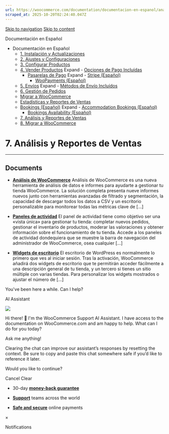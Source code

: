 ```yaml
---
url: https://woocommerce.com/documentation/documentacion-en-espanol/analisis-y-reportes-de-ventas
scraped_at: 2025-10-20T02:24:40.047Z
---
```


[Skip to navigation](https://woocommerce.com/documentation/documentacion-en-espanol/analisis-y-reportes-de-ventas/#main-navigation) [Skip to content](https://woocommerce.com/documentation/documentacion-en-espanol/analisis-y-reportes-de-ventas/#page)

Documentación en Español

- Documentación en Español
  - [1\. Instalación y Actualizaciones](https://woocommerce.com/documentation/documentacion-en-espanol/instalacion-y-actualizaciones/ "1. Instalación y Actualizaciones")
  - [2\. Ajustes y Configuraciones](https://woocommerce.com/documentation/documentacion-en-espanol/ajustes-y-configuraciones/ "2. Ajustes y Configuraciones")
  - [3\. Configurar Productos](https://woocommerce.com/documentation/documentacion-en-espanol/configurar-productos/ "3. Configurar Productos")
  - [4\. Vender Productos](https://woocommerce.com/documentation/documentacion-en-espanol/vender-productos/ "4. Vender Productos") Expand    - [Opciones de Pago Incluídas](https://woocommerce.com/documentation/documentacion-en-espanol/vender-productos/opciones-de-pago-incluidas/ "Opciones de Pago Incluídas")
    - [Pasarelas de Pago](https://woocommerce.com/documentation/documentacion-en-espanol/vender-productos/pasarelas-de-pago/ "Pasarelas de Pago") Expand      - [Stripe (Español)](https://woocommerce.com/documentation/documentacion-en-espanol/vender-productos/pasarelas-de-pago/stripe-espanol/ "Stripe (Español)")
      - [WooPayments (Español)](https://woocommerce.com/documentation/documentacion-en-espanol/vender-productos/pasarelas-de-pago/woopayments-espanol/ "WooPayments (Español)")
  - [5\. Envíos](https://woocommerce.com/documentation/documentacion-en-espanol/envios/ "5. Envíos") Expand    - [Métodos de Envío Incluídos](https://woocommerce.com/documentation/documentacion-en-espanol/envios/metodos-de-envio-incluidos/ "Métodos de Envío Incluídos")
  - [6\. Gestión de Pedidos](https://woocommerce.com/documentation/documentacion-en-espanol/gestion-de-pedidos/ "6. Gestión de Pedidos")
  - [Migrar a WooCommerce](https://woocommerce.com/documentation/documentacion-en-espanol/migrar-a-woocommerce/ "Migrar a WooCommerce")
  - [Estadísticas y Reportes de Ventas](https://woocommerce.com/documentation/documentacion-en-espanol/estadisticas-y-reportes-de-ventas/ "Estadísticas y Reportes de Ventas")
  - [Bookings (Español)](https://woocommerce.com/documentation/documentacion-en-espanol/bookings-espanol/ "Bookings (Español)") Expand    - [Accommodation Bookings (Español)](https://woocommerce.com/documentation/documentacion-en-espanol/bookings-espanol/accommodation-bookings-espanol/ "Accommodation Bookings (Español)")
    - [Bookings Availability (Español)](https://woocommerce.com/documentation/documentacion-en-espanol/bookings-espanol/bookings-availability-espanol/ "Bookings Availability (Español)")
  - [7\. Análisis y Reportes de Ventas](https://woocommerce.com/documentation/documentacion-en-espanol/analisis-y-reportes-de-ventas/ "7. Análisis y Reportes de Ventas")
  - [8\. Migrar a WooCommerce](https://woocommerce.com/documentation/documentacion-en-espanol/migrar-a-woocommerce-documentacion-en-espanol/ "8. Migrar a WooCommerce")

# 7\. Análisis y Reportes de Ventas

* * *

## Documents

- [**Análisis de WooCommerce**](https://woocommerce.com/document/analisis-de-woocommerce/)
Análisis de WooCommerce es una nueva herramienta de análisis de datos e informes para ayudarte a gestionar tu tienda WooCommerce. La solución completa presenta nueve informes nuevos junto con herramientas avanzadas de filtrado y segmentación, la capacidad de descargar todos los datos a CSV y un escritorio personalizable para monitorear todas las métricas clave de \[…\]

- [**Paneles de actividad**](https://woocommerce.com/document/paneles-de-actividad/)
El panel de actividad tiene como objetivo ser una «vista única» para gestionar tu tienda: completar nuevos pedidos, gestionar el inventario de productos, moderar las valoraciones y obtener información sobre el funcionamiento de tu tienda. Accede a los paneles de actividad dondequiera que se muestre la barra de navegación del administrador de WooCommerce, osea cualquier \[…\]

- [**Widgets de escritorio**](https://woocommerce.com/document/widgets-de-escritorio/)
El escritorio de WordPress es normalmente lo primero que ves al iniciar sesión. Tras la activación, WooCommerce añadirá dos widgets de escritorio que te permitirán acceder fácilmente a una descripción general de tu tienda, y un tercero si tienes un sitio múltiple con varias tiendas. Para personalizar los widgets mostrados o ajustar el número de \[…\]


You've been here a while. Can I help?

AI Assistant

![](https://woocommerce.com/wp-content/themes/woo/images/svg/support-chat-bot-avatar.svg)

Hi there! 👋 I'm the WooCommerce Support AI Assistant. I have access to the documentation on WooCommerce.com and am happy to help. What can I do for you today?

Ask me anything!

Clearing the chat can improve our assistant’s responses by resetting the context. Be sure to copy and paste this chat somewhere safe if you’d like to reference it later.

Would you like to continue?

Cancel
Clear

- 30-day **[money-back guarantee](https://woocommerce.com/refund-policy/)**

- **[Support](https://woocommerce.com/docs/)**
teams across the world

- **[Safe and secure](https://woocommerce.com/products/woopayments/)**
online payments

×

Notifications